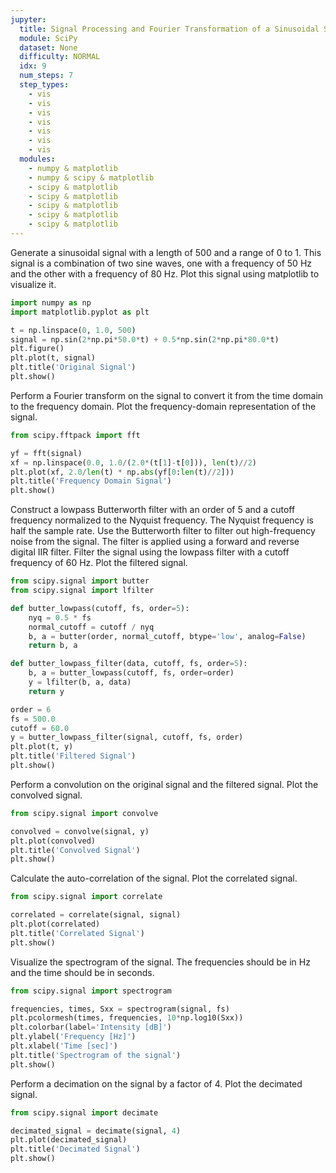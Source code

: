 ```yaml
---
jupyter:
  title: Signal Processing and Fourier Transformation of a Sinusoidal Signal
  module: SciPy
  dataset: None
  difficulty: NORMAL
  idx: 9
  num_steps: 7
  step_types:
    - vis
    - vis
    - vis
    - vis
    - vis
    - vis
    - vis
  modules: 
    - numpy & matplotlib
    - numpy & scipy & matplotlib
    - scipy & matplotlib
    - scipy & matplotlib
    - scipy & matplotlib
    - scipy & matplotlib
    - scipy & matplotlib
---
```


Generate a sinusoidal signal with a length of 500 and a range of 0 to 1. This signal is a combination of two sine waves, one with a frequency of 50 Hz and the other with a frequency of 80 Hz. Plot this signal using matplotlib to visualize it.
```python
import numpy as np
import matplotlib.pyplot as plt

t = np.linspace(0, 1.0, 500)
signal = np.sin(2*np.pi*50.0*t) + 0.5*np.sin(2*np.pi*80.0*t)
plt.figure()
plt.plot(t, signal)
plt.title('Original Signal')
plt.show()
```

Perform a Fourier transform on the signal to convert it from the time domain to the frequency domain. Plot the frequency-domain representation of the signal.
```python
from scipy.fftpack import fft

yf = fft(signal)
xf = np.linspace(0.0, 1.0/(2.0*(t[1]-t[0])), len(t)//2)
plt.plot(xf, 2.0/len(t) * np.abs(yf[0:len(t)//2]))
plt.title('Frequency Domain Signal')
plt.show()
```

Construct a lowpass Butterworth filter with an order of 5 and a cutoff frequency normalized to the Nyquist frequency. The Nyquist frequency is half the sample rate. Use the Butterworth filter to filter out high-frequency noise from the signal. The filter is applied using a forward and reverse digital IIR filter. Filter the signal using the lowpass filter with a cutoff frequency of 60 Hz. Plot the filtered signal.
```python
from scipy.signal import butter
from scipy.signal import lfilter

def butter_lowpass(cutoff, fs, order=5):
    nyq = 0.5 * fs
    normal_cutoff = cutoff / nyq
    b, a = butter(order, normal_cutoff, btype='low', analog=False)
    return b, a

def butter_lowpass_filter(data, cutoff, fs, order=5):
    b, a = butter_lowpass(cutoff, fs, order=order)
    y = lfilter(b, a, data)
    return y

order = 6
fs = 500.0       
cutoff = 60.0    
y = butter_lowpass_filter(signal, cutoff, fs, order)
plt.plot(t, y)
plt.title('Filtered Signal')
plt.show()
```

Perform a convolution on the original signal and the filtered signal. Plot the convolved signal.
```python
from scipy.signal import convolve

convolved = convolve(signal, y)
plt.plot(convolved)
plt.title('Convolved Signal')
plt.show()
```

Calculate the auto-correlation of the signal. Plot the correlated signal.
```python
from scipy.signal import correlate

correlated = correlate(signal, signal)
plt.plot(correlated)
plt.title('Correlated Signal')
plt.show()
```

Visualize the spectrogram of the signal. The frequencies should be in Hz and the time should be in seconds.
```python
from scipy.signal import spectrogram

frequencies, times, Sxx = spectrogram(signal, fs)
plt.pcolormesh(times, frequencies, 10*np.log10(Sxx))
plt.colorbar(label='Intensity [dB]')
plt.ylabel('Frequency [Hz]')
plt.xlabel('Time [sec]')
plt.title('Spectrogram of the signal')
plt.show()
```

Perform a decimation on the signal by a factor of 4. Plot the decimated signal.
```python
from scipy.signal import decimate

decimated_signal = decimate(signal, 4)
plt.plot(decimated_signal)
plt.title('Decimated Signal')
plt.show()
```